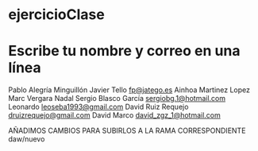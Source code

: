 
# ejercicioClase

# Escribe tu nombre y correo en una línea
Pablo Alegría Minguillón
Javier Tello fp@jatego.es
Ainhoa Martinez Lopez
Marc Vergara Nadal
Sergio Blasco García sergiobg.1@hotmail.com
Leonardo leoseba1993@gmail.com
David Ruiz Requejo druizrequejo@gmail.com
David Marco david_zgz_1@hotmail.com

AÑADIMOS CAMBIOS PARA SUBIRLOS A LA RAMA CORRESPONDIENTE
 daw/nuevo
